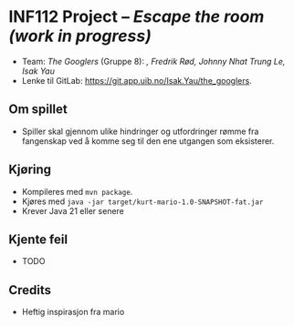 # INF112 Project – *Escape the room (work in progress)*

* Team: *The Googlers* (Gruppe 8): *, Fredrik Rød, Johnny Nhat Trung Le, Isak Yau*
* Lenke til GitLab: https://git.app.uib.no/Isak.Yau/the_googlers.

## Om spillet
* Spiller skal gjennom ulike hindringer og utfordringer rømme fra fangenskap ved å komme seg til den   ene utgangen som eksisterer.

## Kjøring
* Kompileres med `mvn package`.
* Kjøres med `java -jar target/kurt-mario-1.0-SNAPSHOT-fat.jar`
* Krever Java 21 eller senere

## Kjente feil
* TODO

## Credits
* Heftig inspirasjon fra mario
